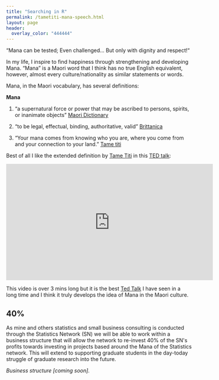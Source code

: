 ```yaml
---
title: "Searching in R"
permalink: /tametiti-mana-speech.html
layout: page 
header:
  overlay_color: "444444"
---
```


“Mana can be tested; 
Even challenged...
But only with dignity and respect!“

In my life, I inspire to find happiness through strengthening and developing Mana. “Mana” is a Maori word that I think has no true English equivalent, however, almost every culture/nationality as similar statements or words. 

Mana, in the Maori vocabulary, has several definitions:

**Mana**

1. “a supernatural force or power that may be ascribed to persons, spirits, or inanimate objects” [Maori Dictionary]()

2. “to be legal, effectual, binding, authoritative, valid” [Brittanica]()

3. “Your mana comes from knowing who you are, where you come from and your connection to your land.” [Tame titi]()

Best of all I like the extended definition by [Tame Titi](https://en.wikipedia.org/wiki/Tame_Iti) in this [TED talk](https://www.youtube.com/watch?v=qeK3SkxrZRI):

<iframe width="560" height="315" src="https://www.youtube.com/embed/qeK3SkxrZRI" frameborder="0" allow="accelerometer; autoplay; encrypted-media; gyroscope; picture-in-picture" allowfullscreen></iframe>


This video is over 3 mins long but it is the best [Ted Talk](https://www.ted.com/talks) I have seen in a long time and I think it truly develops the idea of Mana in the Maori culture.

## 40%

As mine and others statistics and small business consulting is conducted through the Statistics Network (SN) we will be able to work within a business structure that will allow the network to re-invest 40% of the SN's profits towards investing in projects based around the Mana of the Statistics network. This will extend to supporting graduate students in the day-today struggle of graduate research into the future. 

*Business structure [coming soon].*


